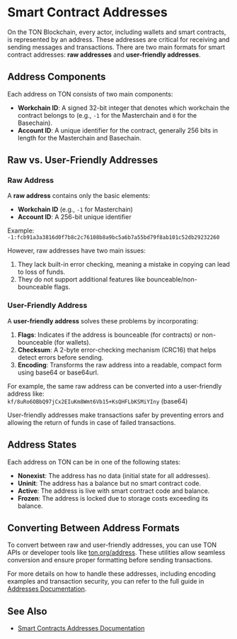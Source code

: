# Smart Contract Addresses

[//]: # (TODO, this is gpt)

On the TON Blockchain, every actor, including wallets and smart contracts, is represented by an address. These addresses are critical for receiving and sending messages and transactions. There are two main formats for smart contract addresses: **raw addresses** and **user-friendly addresses**.

## Address Components

Each address on TON consists of two main components:
- **Workchain ID**: A signed 32-bit integer that denotes which workchain the contract belongs to (e.g., `-1` for the Masterchain and `0` for the Basechain).
- **Account ID**: A unique identifier for the contract, generally 256 bits in length for the Masterchain and Basechain.

## Raw vs. User-Friendly Addresses

### Raw Address
A **raw address** contains only the basic elements:
- **Workchain ID** (e.g., `-1` for Masterchain)
- **Account ID**: A 256-bit unique identifier

Example:  
`-1:fcb91a3a3816d0f7b8c2c76108b8a9bc5a6b7a55bd79f8ab101c52db29232260`

However, raw addresses have two main issues:
1. They lack built-in error checking, meaning a mistake in copying can lead to loss of funds.
2. They do not support additional features like bounceable/non-bounceable flags.

### User-Friendly Address

A **user-friendly address** solves these problems by incorporating:
1. **Flags**: Indicates if the address is bounceable (for contracts) or non-bounceable (for wallets).
2. **Checksum**: A 2-byte error-checking mechanism (CRC16) that helps detect errors before sending.
3. **Encoding**: Transforms the raw address into a readable, compact form using base64 or base64url.

For example, the same raw address can be converted into a user-friendly address like:  
`kf/8uRo6OBbQ97jCx2EIuKm8Wmt6Vb15+KsQHFLbKSMiYIny` (base64)

User-friendly addresses make transactions safer by preventing errors and allowing the return of funds in case of failed transactions.

## Address States

Each address on TON can be in one of the following states:
- **Nonexist**: The address has no data (initial state for all addresses).
- **Uninit**: The address has a balance but no smart contract code.
- **Active**: The address is live with smart contract code and balance.
- **Frozen**: The address is locked due to storage costs exceeding its balance.

## Converting Between Address Formats

To convert between raw and user-friendly addresses, you can use TON APIs or developer tools like [ton.org/address](https://ton.org/address). These utilities allow seamless conversion and ensure proper formatting before sending transactions.

For more details on how to handle these addresses, including encoding examples and transaction security, you can refer to the full guide in [Addresses Documentation](/v3/documentation/smart-contracts/addresses).

## See Also

* [Smart Contracts Addresses Documentation](/v3/documentation/smart-contracts/addresses)
